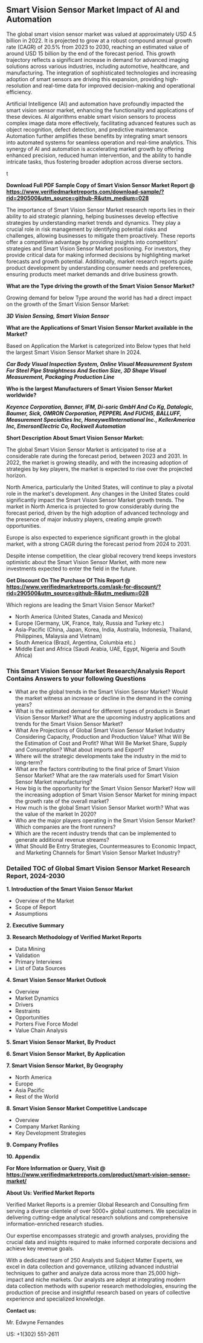<h2>Smart Vision Sensor Market Impact of AI and Automation</h2><p>The global smart vision sensor market was valued at approximately USD 4.5 billion in 2022. It is projected to grow at a robust compound annual growth rate (CAGR) of 20.5% from 2023 to 2030, reaching an estimated value of around USD 15 billion by the end of the forecast period. This growth trajectory reflects a significant increase in demand for advanced imaging solutions across various industries, including automotive, healthcare, and manufacturing. The integration of sophisticated technologies and increasing adoption of smart sensors are driving this expansion, providing high-resolution and real-time data for improved decision-making and operational efficiency.</p><p>Artificial Intelligence (AI) and automation have profoundly impacted the smart vision sensor market, enhancing the functionality and applications of these devices. AI algorithms enable smart vision sensors to process complex image data more effectively, facilitating advanced features such as object recognition, defect detection, and predictive maintenance. Automation further amplifies these benefits by integrating smart sensors into automated systems for seamless operation and real-time analytics. This synergy of AI and automation is accelerating market growth by offering enhanced precision, reduced human intervention, and the ability to handle intricate tasks, thus fostering broader adoption across diverse sectors.</p>t</p><p id="" class=""><strong>Download Full PDF Sample Copy of Smart Vision Sensor Market Report @ <a href="https://www.verifiedmarketreports.com/download-sample/?rid=290500&utm_source=github-R&utm_medium=028" target="_blank">https://www.verifiedmarketreports.com/download-sample/?rid=290500&utm_source=github-R&utm_medium=028</a></strong></p><p>The importance of&nbsp;Smart Vision Sensor Market research reports lies in their ability to aid strategic planning, helping businesses develop effective strategies by understanding market trends and dynamics. They play a crucial role in risk management by identifying potential risks and challenges, allowing businesses to mitigate them proactively. These reports offer a competitive advantage by providing insights into competitors' strategies and Smart Vision Sensor Market positioning. For investors, they provide critical data for making informed decisions by highlighting market forecasts and growth potential. Additionally, market research reports guide product development by understanding consumer needs and preferences, ensuring products meet market demands and drive business growth.</p><p><strong>What are the&nbsp;Type driving the growth of the Smart Vision Sensor Market?</strong></p><p id="" class="">Growing demand for below Type around the world has had a direct impact on the growth of the Smart Vision Sensor Market:</p><em><strong>3D Vision Sensing, Smart Vision Sensor</strong></em></p><strong>What are the&nbsp;Applications&nbsp;of Smart Vision Sensor Market available in the Market?</strong></p><p id="" class="">Based on Application the Market is categorized into Below types that held the largest Smart Vision Sensor Market share In 2024.</p><em><strong>Car Body Visual Inspection System, Online Visual Measurement System For Steel Pipe Straightness And Section Size, 3D Shape Visual Measurement, Packaging Production Line</strong></em></p><strong>Who is the largest Manufacturers of Smart Vision Sensor Market worldwide?</strong></p><p><em><strong>Keyence Corporation, Banner, IFM, Di-soric GmbH And Co Kg, Datalogic, Baumer, Sick, OMRON Corporation, PEPPERL And FUCHS, BALLUFF, Measurement Specialties Inc, HoneywellInternational Inc., KellerAmerica Inc, EmersonElectric Co, Rockwell Automation</strong></em></p><p id="" class=""><strong>Short Description About Smart Vision Sensor Market:</strong></p><p>The global Smart Vision Sensor Market is anticipated to rise at a considerable rate during the forecast period, between 2023 and 2031. In 2022, the market is growing steadily, and with the increasing adoption of strategies by key players, the market is expected to rise over the projected horizon.</p><p>North America, particularly the United States, will continue to play a pivotal role in the market's development. Any changes in the United States could significantly impact the Smart Vision Sensor Market growth trends. The market in North America is projected to grow considerably during the forecast period, driven by the high adoption of advanced technology and the presence of major industry players, creating ample growth opportunities.</p><p>Europe is also expected to experience significant growth in the global market, with a strong CAGR during the forecast period from 2024 to 2031.</p><p>Despite intense competition, the clear global recovery trend keeps investors optimistic about the Smart Vision Sensor Market, with more new investments expected to enter the field in the future.</p><p id="" class=""><strong>Get Discount On The Purchase Of This Report @ <a href="https://www.verifiedmarketreports.com/ask-for-discount/?rid=290500&utm_source=github-R&utm_medium=028" target="_blank">https://www.verifiedmarketreports.com/ask-for-discount/?rid=290500&utm_source=github-R&utm_medium=028</a></strong></p>Which regions are leading the Smart Vision Sensor Market?</p><ul><li>North America (United States, Canada and Mexico)</li><li>Europe (Germany, UK, France, Italy, Russia and Turkey etc.)</li><li>Asia-Pacific (China, Japan, Korea, India, Australia, Indonesia, Thailand, Philippines, Malaysia and Vietnam)</li><li>South America (Brazil, Argentina, Columbia etc.)</li><li>Middle East and Africa (Saudi Arabia, UAE, Egypt, Nigeria and South Africa)</li></ul><h3 id="" class="">This Smart Vision Sensor Market Research/Analysis Report Contains Answers to your following Questions</h3><ul><li>What are the global trends in the Smart Vision Sensor Market? Would the market witness an increase or decline in the demand in the coming years?</li><li>What is the estimated demand for different types of products in Smart Vision Sensor Market? What are the upcoming industry applications and trends for the Smart Vision Sensor Market?</li><li>What Are Projections of Global Smart Vision Sensor Market Industry Considering Capacity, Production and Production Value? What Will Be the Estimation of Cost and Profit? What Will Be Market Share, Supply and Consumption? What about imports and Export?</li><li>Where will the strategic developments take the industry in the mid to long-term?</li><li>What are the factors contributing to the final price of Smart Vision Sensor Market? What are the raw materials used for Smart Vision Sensor Market manufacturing?</li><li>How big is the opportunity for the Smart Vision Sensor Market? How will the increasing adoption of Smart Vision Sensor Market for mining impact the growth rate of the overall market?</li><li>How much is the global Smart Vision Sensor Market worth? What was the value of the market In 2020?</li><li>Who are the major players operating in the Smart Vision Sensor Market? Which companies are the front runners?</li><li>Which are the recent industry trends that can be implemented to generate additional revenue streams?</li><li>What Should Be Entry Strategies, Countermeasures to Economic Impact, and Marketing Channels for Smart Vision Sensor Market Industry?</li></ul><h3 id="" class="">Detailed TOC of Global Smart Vision Sensor Market Research Report, 2024-2030</h3><p id="" class=""><strong>1. Introduction of the Smart Vision Sensor Market</strong></p><ul><li>Overview of the Market</li><li>Scope of Report</li><li>Assumptions</li></ul><p id="" class=""><strong>2. Executive Summary</strong></p><p id="" class=""><strong>3. Research Methodology of Verified Market Reports</strong></p><ul><li>Data Mining</li><li>Validation</li><li>Primary Interviews</li><li>List of Data Sources</li></ul><p id="" class=""><strong>4. Smart Vision Sensor Market Outlook</strong></p><ul><li>Overview</li><li>Market Dynamics</li><li>Drivers</li><li>Restraints</li><li>Opportunities</li><li>Porters Five Force Model</li><li>Value Chain Analysis</li></ul><p id="" class=""><strong>5. Smart Vision Sensor Market, By Product</strong></p><p id="" class=""><strong>6. Smart Vision Sensor Market, By Application</strong></p><p id="" class=""><strong>7. Smart Vision Sensor Market, By Geography</strong></p><ul><li>North America</li><li>Europe</li><li>Asia Pacific</li><li>Rest of the World</li></ul><p id="" class=""><strong>8. Smart Vision Sensor Market Competitive Landscape</strong></p><ul><li>Overview</li><li>Company Market Ranking</li><li>Key Development Strategies</li></ul><p id="" class=""><strong>9. Company Profiles</strong></p><p id="" class=""><strong>10. Appendix</strong></p><p id="" class=""><strong>For More Information or Query, Visit @ <a href="https://www.verifiedmarketreports.com/product/smart-vision-sensor-market/" target="_blank">https://www.verifiedmarketreports.com/product/smart-vision-sensor-market/</a></strong></p><p id="" class=""><strong>About Us: Verified Market Reports</strong></p><p id="" class="">Verified Market Reports is a premier Global Research and Consulting firm serving a diverse clientele of over 5000+ global customers. We specialize in delivering cutting-edge analytical research solutions and comprehensive information-enriched research studies.</p><p id="" class="">Our expertise encompasses strategic and growth analyses, providing the crucial data and insights required to make informed corporate decisions and achieve key revenue goals.</p><p id="" class="">With a dedicated team of 250 Analysts and Subject Matter Experts, we excel in data collection and governance, utilizing advanced industrial techniques to gather and analyze data across more than 25,000 high-impact and niche markets. Our analysts are adept at integrating modern data collection methods with superior research methodologies, ensuring the production of precise and insightful research based on years of collective experience and specialized knowledge.</p><p id="" class=""><strong>Contact us:</strong></p><p id="" class="">Mr. Edwyne Fernandes</p><p id="" class="">US: +1(302) 551-2611</p>